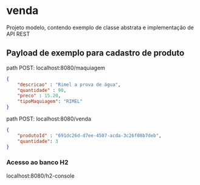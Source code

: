 # venda
Projeto modelo, contendo exemplo de classe abstrata e implementação de API REST

## Payload de exemplo para cadastro de produto

path POST: localhost:8080/maquiagem
```json
{
    "descricao" : "Rimel a prova de água",
    "quantidade" : 90,
    "preco" : 15.20,
    "tipoMaquiagem": "RIMEL"
}
```

path POST: localhost:8080/venda

```json
{
    "produtoId" : "691dc26d-d7ee-4507-acda-3c26f08b7deb",
    "quantidade": 3
}
```
### Acesso ao banco H2
localhost:8080/h2-console
